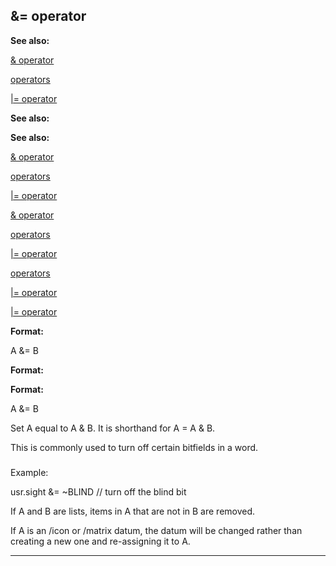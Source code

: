 

 &= operator
-------------




**See also:** 


[& operator](#/operator/&) 

[operators](#/operator) 

[|= operator](#/operator/|=) 





**See also:** 

**See also:**

[& operator](#/operator/&) 

[operators](#/operator) 

[|= operator](#/operator/|=) 



[& operator](#/operator/&)

[operators](#/operator) 

[|= operator](#/operator/|=) 


[operators](#/operator)

[|= operator](#/operator/|=) 

[|= operator](#/operator/|=)


**Format:** 


 A &= B
 


**Format:** 

**Format:**

 A &= B


 Set A equal to A & B. It is shorthand for A = A & B.




 This is commonly used to turn off certain bitfields in a word.



### 
 Example:



 usr.sight &= ~BLIND // turn off the blind bit


 If A and B are lists, items in A that are not in B are removed.




 If A is an /icon or /matrix datum, the datum will be changed rather than
creating a new one and re-assigning it to A.





---


